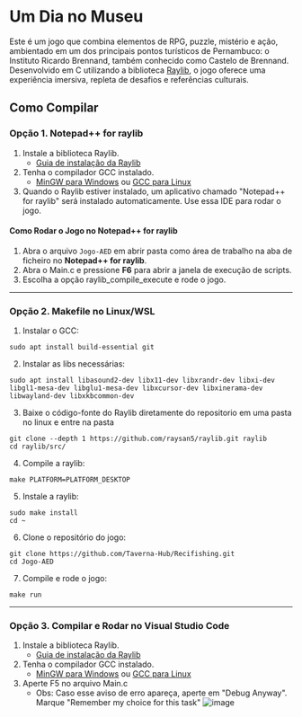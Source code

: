 # Um Dia no Museu

Este é um jogo que combina elementos de RPG, puzzle, mistério e ação, ambientado em um dos principais pontos turísticos de Pernambuco: o Instituto Ricardo Brennand, também conhecido como Castelo de Brennand. Desenvolvido em C utilizando a biblioteca [Raylib](https://www.raylib.com/), o jogo oferece uma experiência imersiva, repleta de desafios e referências culturais.

## Como Compilar
### Opção 1. Notepad++ for raylib
1. Instale a biblioteca Raylib.
   - [Guia de instalação da Raylib](https://www.raylib.com/)
2. Tenha o compilador GCC instalado.
   - [MinGW para Windows](http://www.mingw.org/) ou [GCC para Linux](https://gcc.gnu.org/)
3. Quando o Raylib estiver instalado, um aplicativo chamado "Notepad++ for raylib" será instalado automaticamente. Use essa IDE para rodar o jogo.

#### Como Rodar o Jogo no Notepad++ for raylib

1. Abra o arquivo `Jogo-AED` em abrir pasta como área de trabalho na aba de ficheiro no **Notepad++ for raylib**.
2. Abra o Main.c e pressione **F6** para abrir a janela de execução de scripts.
3. Escolha a opção raylib_compile_execute e rode o jogo.

---

### Opção 2. Makefile no Linux/WSL
1. Instalar o  GCC:
```
sudo apt install build-essential git
```
2. Instalar as libs necessárias:
```
sudo apt install libasound2-dev libx11-dev libxrandr-dev libxi-dev libgl1-mesa-dev libglu1-mesa-dev libxcursor-dev libxinerama-dev libwayland-dev libxkbcommon-dev
```
3. Baixe o código-fonte do Raylib diretamente do repositorio em uma pasta no linux e entre na pasta 
```
git clone --depth 1 https://github.com/raysan5/raylib.git raylib
cd raylib/src/
```
4. Compile a raylib:
```
make PLATFORM=PLATFORM_DESKTOP
```
5. Instale a raylib:
```
sudo make install
cd ~
```
6. Clone o repositório do jogo:
```
git clone https://github.com/Taverna-Hub/Recifishing.git
cd Jogo-AED
```
7. Compile e rode o jogo:
```
make run
```

---

### Opção 3. Compilar e Rodar no Visual Studio Code
1. Instale a biblioteca Raylib.
   - [Guia de instalação da Raylib](https://www.raylib.com/)
2. Tenha o compilador GCC instalado.
   - [MinGW para Windows](http://www.mingw.org/) ou [GCC para Linux](https://gcc.gnu.org/)
3. Aperte F5 no arquivo Main.c
   - Obs: Caso esse aviso de erro apareça, aperte em "Debug Anyway". Marque "Remember my choice for this task"
      ![image](https://github.com/user-attachments/assets/6c7bdcf6-386a-4563-8a32-29b5b154cb33)

